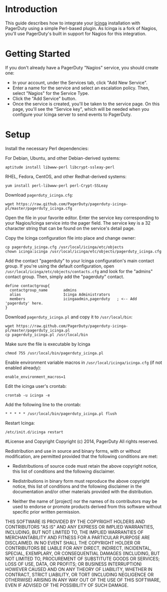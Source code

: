 # Introduction

This guide describes how to integrate your [Icinga](http://www.icinga.org) installation with PagerDuty using a simple Perl-based plugin. As Icinga is a fork of Nagios, you'll use PagerDuty's built in support for Nagios for this integration.

# Getting Started

If you don't already have a PagerDuty "Nagios" service, you should create one:

- In your account, under the Services tab, click "Add New Service".
- Enter a name for the service and select an escalation policy. Then, select "Nagios" for the Service Type.
- Click the "Add Service" button.
- Once the service is created, you'll be taken to the service page. On this page, you'll see the "Service key", which will be needed when you configure your Icinga server to send events to PagerDuty.

# Setup

Install the necessary Perl dependencies:

For Debian, Ubuntu, and other Debian-derived systems:

    aptitude install libwww-perl libcrypt-ssleay-perl

RHEL, Fedora, CentOS, and other Redhat-derived systems:

    yum install perl-libwww-perl perl-Crypt-SSLeay

Download `pagerduty_icinga.cfg`:

    wget https://raw.github.com/PagerDuty/pagerduty-icinga-pl/master/pagerduty_icinga.cfg

Open the file in your favorite editor. Enter the service key corresponding to your Nagios/Icinga service into the pager field.  The service key is a 32 character string that can be found on the service's detail page.

Copy the Icinga configuration file into place and change owner:

    cp pagerduty_icinga.cfg /usr/local/icinga/etc/objects
    chown icinga:icinga /usr/local/icinga/etc/objects/pagerduty_icinga.cfg

Add the contact "pagerduty" to your Icinga configuration's main contact group. If you're using the default configuration, open `/usr/local/icinga/etc/objects/contacts.cfg` and look for the "admins" contact group. Then, simply add the "pagerduty" contact.

    define contactgroup{ 
      contactgroup_name       admins
      alias                   Icinga Administrators
      members                 icingaadmin,pagerduty   ; <-- Add 'pagerduty' here.
    }

Download `pagerduty_icinga.pl` and copy it to `/usr/local/bin`:

    wget https://raw.github.com/PagerDuty/pagerduty-icinga-pl/master/pagerduty_icinga.pl
    cp pagerduty_icinga.pl /usr/local/bin

Make sure the file is executable by Icinga
  <pre><code>chmod 755 /usr/local/bin/pagerduty_icinga.pl</code></pre>


Enable environment variable macros in `/usr/local/icinga/icinga.cfg` (if not enabled already):
  
    enable_environment_macros=1

Edit the icinga user's crontab:

    crontab -u icinga -e

Add the following line to the crontab:

    * * * * * /usr/local/bin/pagerduty_icinga.pl flush

Restart Icinga:
    
    /etc/init.d/icinga restart
    
    
#License and Copyright
Copyright (c) 2014, PagerDuty
All rights reserved.

Redistribution and use in source and binary forms, with or without modification, are permitted provided that the following conditions are met:

* Redistributions of source code must retain the above copyright notice, this list of conditions and the following disclaimer.

* Redistributions in binary form must reproduce the above copyright notice, this list of conditions and the following disclaimer in the documentation and/or other materials provided with the distribution.

* Neither the name of [project] nor the names of its contributors may be used to endorse or promote products derived from this software without specific prior written permission.

THIS SOFTWARE IS PROVIDED BY THE COPYRIGHT HOLDERS AND CONTRIBUTORS "AS IS" AND ANY EXPRESS OR IMPLIED WARRANTIES, INCLUDING, BUT NOT LIMITED TO, THE IMPLIED WARRANTIES OF MERCHANTABILITY AND FITNESS FOR A PARTICULAR PURPOSE ARE DISCLAIMED. IN NO EVENT SHALL THE COPYRIGHT HOLDER OR CONTRIBUTORS BE LIABLE FOR ANY DIRECT, INDIRECT, INCIDENTAL, SPECIAL, EXEMPLARY, OR CONSEQUENTIAL DAMAGES (INCLUDING, BUT NOT LIMITED TO, PROCUREMENT OF SUBSTITUTE GOODS OR SERVICES; LOSS OF USE, DATA, OR PROFITS; OR BUSINESS INTERRUPTION) HOWEVER CAUSED AND ON ANY THEORY OF LIABILITY, WHETHER IN CONTRACT, STRICT LIABILITY, OR TORT (INCLUDING NEGLIGENCE OR OTHERWISE) ARISING IN ANY WAY OUT OF THE USE OF THIS SOFTWARE, EVEN IF ADVISED OF THE POSSIBILITY OF SUCH DAMAGE.

